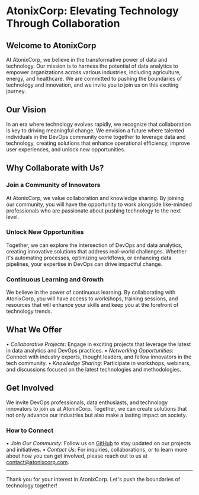 # AtonixCorp: Elevating Technology Through Collaboration

## Welcome to AtonixCorp

At AtonixCorp, we believe in the transformative power of data and technology. Our mission is to harness the potential of data analytics to empower organizations across various industries, including agriculture, energy, and healthcare. We are committed to pushing the boundaries of technology and innovation, and we invite you to join us on this exciting journey.

## Our Vision

In an era where technology evolves rapidly, we recognize that collaboration is key to driving meaningful change. We envision a future where talented individuals in the DevOps community come together to leverage data and technology, creating solutions that enhance operational efficiency, improve user experiences, and unlock new opportunities.

## Why Collaborate with Us?

### Join a Community of Innovators

At AtonixCorp, we value collaboration and knowledge sharing. By joining our community, you will have the opportunity to work alongside like-minded professionals who are passionate about pushing technology to the next level.

### Unlock New Opportunities

Together, we can explore the intersection of DevOps and data analytics, creating innovative solutions that address real-world challenges. Whether it's automating processes, optimizing workflows, or enhancing data pipelines, your expertise in DevOps can drive impactful change.

### Continuous Learning and Growth

We believe in the power of continuous learning. By collaborating with AtonixCorp, you will have access to workshops, training sessions, and resources that will enhance your skills and keep you at the forefront of technology trends.

## What We Offer

•⁠  ⁠*Collaborative Projects*: Engage in exciting projects that leverage the latest in data analytics and DevOps practices.
•⁠  ⁠*Networking Opportunities*: Connect with industry experts, thought leaders, and fellow innovators in the tech community.
•⁠  ⁠*Knowledge Sharing*: Participate in workshops, webinars, and discussions focused on the latest technologies and methodologies.

## Get Involved

We invite DevOps professionals, data enthusiasts, and technology innovators to join us at AtonixCorp. Together, we can create solutions that not only advance our industries but also make a lasting impact on society.

### How to Connect

•⁠  ⁠*Join Our Community*: Follow us on [GitHub](https://gitLAB.com/atonixcorp) to stay updated on our projects and initiatives.
•⁠  ⁠*Contact Us*: For inquiries, collaborations, or to learn more about how you can get involved, please reach out to us at [contact@atonixcorp.com](mailto:contact@atonixcorp.com).

---

Thank you for your interest in AtonixCorp. Let's push the boundaries of technology together!
